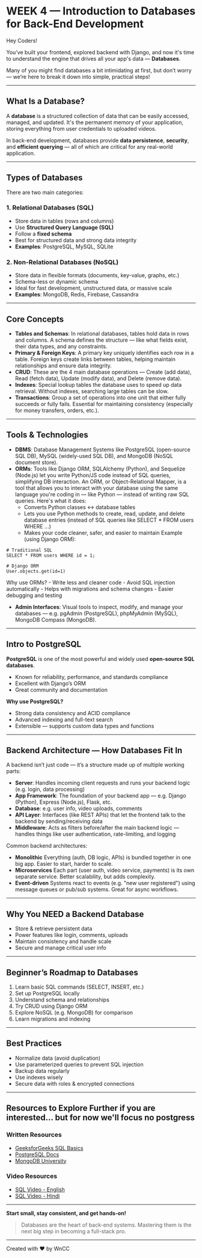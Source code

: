 # WEEK 4 — Introduction to Databases for Back-End Development

Hey Coders!

You’ve built your frontend, explored backend with Django, and now it's time to understand the engine that drives all your app's data — **Databases**.

Many of you might find databases a bit intimidating at first, but don’t worry — we’re here to break it down into simple, practical steps!

---

## What Is a Database?
A **database** is a structured collection of data that can be easily accessed, managed, and updated. It's the permanent memory of your application, storing everything from user credentials to uploaded videos.

In back-end development, databases provide **data persistence**, **security**, and **efficient querying** — all of which are critical for any real-world application.

---

## Types of Databases
There are two main categories:

### 1. **Relational Databases (SQL)**
- Store data in tables (rows and columns)
- Use **Structured Query Language (SQL)**
- Follow a **fixed schema**
- Best for structured data and strong data integrity
- **Examples**: PostgreSQL, MySQL, SQLite

### 2. **Non-Relational Databases (NoSQL)**
- Store data in flexible formats (documents, key-value, graphs, etc.)
- Schema-less or dynamic schema
- Ideal for fast development, unstructured data, or massive scale
- **Examples**: MongoDB, Redis, Firebase, Cassandra

---

## Core Concepts
- **Tables and Schemas**: In relational databases, tables hold data in rows and columns. A schema defines the structure — like what fields exist, their data types, and any constraints.
- **Primary & Foreign Keys**: A primary key uniquely identifies each row in a table. Foreign keys create links between tables, helping maintain relationships and ensure data integrity.
- **CRUD**: These are the 4 main database operations — Create (add data), Read (fetch data), Update (modify data), and Delete (remove data).
- **Indexes**: Special lookup tables the database uses to speed up data retrieval. Without indexes, searching large tables can be slow.
- **Transactions**: Group a set of operations into one unit that either fully succeeds or fully fails. Essential for maintaining consistency (especially for money transfers, orders, etc.).

---

## Tools & Technologies
- **DBMS**: Database Management Systems like PostgreSQL (open-source SQL DB), MySQL (widely-used SQL DB), and MongoDB (NoSQL document store).
- **ORMs**: Tools like Django ORM, SQLAlchemy (Python), and Sequelize (Node.js) let you write Python/JS code instead of SQL queries, simplifying DB interaction. An ORM, or Object-Relational Mapper, is a tool that allows you to interact with your database using the same language you're coding in — like Python — instead of writing raw SQL queries. Here's what it does:
    - Converts Python classes ↔ database tables
    - Lets you use Python methods to create, read, update, and delete database entries (instead of SQL queries like SELECT * FROM users WHERE ...)
    - Makes your code cleaner, safer, and easier to maintain
Example (using Django ORM):
```
# Traditional SQL
SELECT * FROM users WHERE id = 1;

# Django ORM
User.objects.get(id=1)
```
Why use ORMs?
    - Write less and cleaner code
    - Avoid SQL injection automatically
    - Helps with migrations and schema changes
    - Easier debugging and testing
- **Admin Interfaces**: Visual tools to inspect, modify, and manage your databases — e.g. pgAdmin (PostgreSQL), phpMyAdmin (MySQL), MongoDB Compass (MongoDB).

---

## Intro to PostgreSQL
**PostgreSQL** is one of the most powerful and widely used **open-source SQL databases**. 

- Known for reliability, performance, and standards compliance
- Excellent with Django’s ORM
- Great community and documentation

**Why use PostgreSQL?**
- Strong data consistency and ACID compliance
- Advanced indexing and full-text search
- Extensible — supports custom data types and functions

---

## Backend Architecture — How Databases Fit In
A backend isn’t just code — it’s a structure made up of multiple working parts:

- **Server**: Handles incoming client requests and runs your backend logic (e.g. login, data processing)
- **App Framework**: The foundation of your backend app — e.g. Django (Python), Express (Node.js), Flask, etc.
- **Database**: e.g. user info, video uploads, comments
- **API Layer**: Interfaces (like REST APIs) that let the frontend talk to the backend by sending/receiving data
- **Middleware**: Acts as filters before/after the main backend logic — handles things like user authentication, rate-limiting, and logging

Common backend architectures:
- **Monolithic** Everything (auth, DB logic, APIs) is bundled together in one big app. Easier to start, harder to scale.
- **Microservices** Each part (user auth, video service, payments) is its own separate service. Better scalability, but adds complexity.
- **Event-driven** Systems react to events (e.g. "new user registered") using message queues or pub/sub systems. Great for async workflows.

---

## Why You NEED a Backend Database
- Store & retrieve persistent data
- Power features like login, comments, uploads
- Maintain consistency and handle scale
- Secure and manage critical user info

---

## Beginner’s Roadmap to Databases
1. Learn basic SQL commands (SELECT, INSERT, etc.)
2. Set up PostgreSQL locally
3. Understand schema and relationships
4. Try CRUD using Django ORM
5. Explore NoSQL (e.g. MongoDB) for comparison
6. Learn migrations and indexing

---

## Best Practices
- Normalize data (avoid duplication)
- Use parameterized queries to prevent SQL injection
- Backup data regularly
- Use indexes wisely
- Secure data with roles & encrypted connections

---

## Resources to Explore Further if you are interested... but for now we'll focus no postgress
### Written Resources
- [GeeksforGeeks SQL Basics](https://www.geeksforgeeks.org/sql-tutorial/)
- [PostgreSQL Docs](https://www.postgresql.org/docs/)
- [MongoDB University](https://university.mongodb.com/)
### Video Resources
- [SQL Video - English](https://www.youtube.com/watch?v=HXV3zeQKqGY)
- [SQL Video - Hindi](https://www.youtube.com/watch?v=hlGoQC332VM)

---

**Start small, stay consistent, and get hands-on!**

> Databases are the heart of back-end systems. Mastering them is the next big step in becoming a full-stack pro.

---

Created with ❤️ by WnCC
